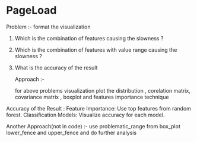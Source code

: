 # PageLoad

Problem :- format the visualization
1. Which is the combination of features causing the slowness ?
2. Which is the combination of features with value range causing the slowness ?
3. What is the accuracy of the result


   Approach :-

   for above problems
   visualization plot the distribution , corelation matrix, covariance matrix , boxplot and features importance technique

  Accuracy of the Result :
  Feature Importance: Use top features from random forest.
  Classification Models: Visualize accuracy for each model.



  Another Approach(not in code) :- use problematic_range from box_plot lower_fence and upper_fence and do further analysis
